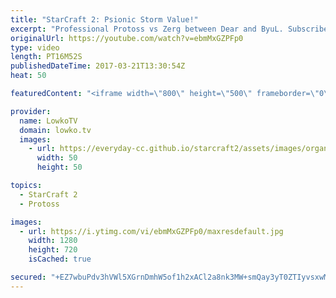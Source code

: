 ```yaml
---
title: "StarCraft 2: Psionic Storm Value!"
excerpt: "Professional Protoss vs Zerg between Dear and ByuL. Subscribe for more videos: http://lowko.tv/youtube Proxy Barracks vs Proxy Barracks: https://goo.gl/EMzPvl  An intense match of StarCraft 2. In this game Dear decides to threaten his opponent in the early stages with both Adepts as well as Oracles."
originalUrl: https://youtube.com/watch?v=ebmMxGZPFp0
type: video
length: PT16M52S
publishedDateTime: 2017-03-21T13:30:54Z
heat: 50

featuredContent: "<iframe width=\"800\" height=\"500\" frameborder=\"0\" src=\"https://www.youtube.com/embed/ebmMxGZPFp0\" allow=\"accelerometer; autoplay; encrypted-media; gyroscope; picture-in-picture\" allowfullscreen></iframe>"

provider:
  name: LowkoTV
  domain: lowko.tv
  images:
    - url: https://everyday-cc.github.io/starcraft2/assets/images/organizations/lowko.tv-50x50.jpg
      width: 50
      height: 50

topics:
  - StarCraft 2
  - Protoss

images:
  - url: https://i.ytimg.com/vi/ebmMxGZPFp0/maxresdefault.jpg
    width: 1280
    height: 720
    isCached: true

secured: "+EZ7wbuPdv3hVWl5XGrnDmhW5of1h2xACl2a8nk3MW+smQay3yT0ZTIyvsxwMOPPyRuq/frQrz3hn+oFTBQ7k/hOUmdfFpRMYiW2/QIucekJj0H8qwiwmgcYUoAoYA/e6GcNbXUy1Ja7v2+wkO7IKeaJsDITMa2x67rPUBld0YPbUg312zE+EcLvPKrvB6eiTnKZvAb2SHI4bWIy/D8JU3dTGPqCyconqFpIWsBhb+9E15Yf3dcCb9JIBqlq9FerVe7AHuKfHxSZyhEp+Q+kZgYRYwF7j3I6vk2/bzn+efK/FzoM4hwly0IG5KC0OdrSGZzYdlrHNlOSL226kvKE9/CgP1mzmJRMUnEksRfg1bCd0YAIi+d1tj8HrFCLL0dQAdqnevHLMBdLgGRra1ed92y49QNM/EFh1cGUDzTc0ruNKE6pJno5XGtP0CuZ8uHp;SLZ9oscINwrIkX24RENcWA=="
---
```


